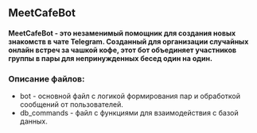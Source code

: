 ## MeetCafeBot
#### MeetCafeBot - это незаменимый помощник для создания новых знакомств в чате Telegram. Созданный для организации случайных онлайн встреч за чашкой кофе, этот бот объединяет участников группы в пары для непринужденных бесед один на один.
### Описание файлов:
- bot	- основной файл с логикой формирования пар и обработкой сообщений от пользователей.
- db_commands - файл с функциями для взаимодействия с базой данных.
